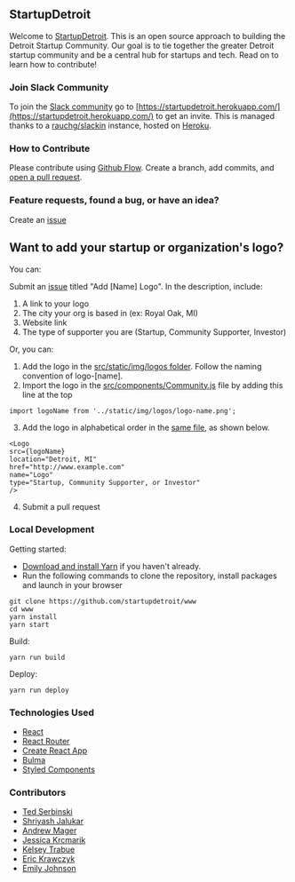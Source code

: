 ## StartupDetroit

Welcome to [StartupDetroit](http://www.startupdetroit.co/). This is an open source approach to building the Detroit Startup Community. Our goal is to tie together the greater Detroit startup community and be a central hub for startups and tech. Read on to learn how to contribute!

### Join Slack Community
To join the [Slack community](https://startupdetroit.slack.com/) go to [https://startupdetroit.herokuapp.com/](https://startupdetroit.herokuapp.com/) to get an invite. This is managed thanks to a [rauchg/slackin](https://github.com/rauchg/slackin) instance, hosted on [Heroku](https://heroku.com/).

### How to Contribute

Please contribute using [Github Flow](https://guides.github.com/introduction/flow/). Create a branch, add commits, and [open a pull request](https://github.com/startupdetroit/www/pulls).



### Feature requests, found a bug, or have an idea?
Create an [issue](https://github.com/startupdetroit/www/issues)

## Want to add your startup or organization's logo?
You can:

Submit an [issue](https://github.com/startupdetroit/www/issues/new) titled "Add [Name] Logo". In the description, include:
 1. A link to your logo
 2. The city your org is based in (ex: Royal Oak, MI)
 3. Website link
 4. The type of supporter you are (Startup, Community Supporter, Investor)

Or, you can:
1. Add the logo in the [src/static/img/logos folder](https://github.com/startupdetroit/www/tree/master/src/static/img/logos). Follow the naming convention of logo-[name].
2. Import the logo in the [src/components/Community.js](https://github.com/startupdetroit/www/blob/master/src/components/Community.js) file by adding this line at the top
  ```
  import logoName from '../static/img/logos/logo-name.png';
  ```
3. Add the logo in alphabetical order in the [same file](https://github.com/startupdetroit/www/blob/master/src/components/Community.js), as shown below.

  ```
  <Logo
  src={logoName}
  location="Detroit, MI"
  href="http://www.example.com"
  name="Logo"
  type="Startup, Community Supporter, or Investor"
/>
  ```
4. Submit a pull request


### Local Development

Getting started:
- [Download and install Yarn](https://yarnpkg.com/en/docs/install) if you haven't already.
- Run the following commands to clone the repository, install packages and launch in your browser
```
git clone https://github.com/startupdetroit/www
cd www
yarn install
yarn start
```

Build:

```
yarn run build
```

Deploy:

```
yarn run deploy
```

### Technologies Used

* [React](https://reactjs.org/)
* [React Router](https://github.com/ReactTraining/react-router)
* [Create React App](https://github.com/facebookincubator/create-react-app)
* [Bulma](http://bulma.io)
* [Styled Components](http://styled-components.com)


### Contributors

* [Ted Serbinski](http://www.tedserbinski.com)
* [Shriyash Jalukar](http://www.shriyash.io)
* [Andrew Mager](http://mager.co/)
* [Jessica Krcmarik](http://jessicakrcmarik.com/)
* [Kelsey Trabue](http://klsy.co/)
* [Eric Krawczyk](https://eric.kraw.cz/)
* [Emily Johnson](https://ejj.myportfolio.com/)
